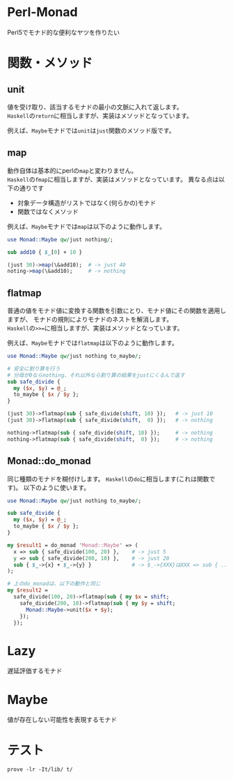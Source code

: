 # Perl-Monad
Perl5でモナド的な便利なヤツを作りたい

# 関数・メソッド
## unit
値を受け取り、該当するモナドの最小の文脈に入れて返します。  
`Haskell`の`return`に相当しますが、実装はメソッドとなっています。

例えば、`Maybe`モナドでは`unit`は`just`関数のメソッド版です。
## map
動作自体は基本的にperlの`map`と変わりません。  
`Haskell`の`fmap`に相当しますが、実装はメソッドとなっています。
異なる点は以下の通りです
- 対象データ構造がリストではなく(何らかの)モナド
- 関数ではなくメソッド

例えば、`Maybe`モナドでは`map`は以下のように動作します。
```perl
use Monad::Maybe qw/just nothing/;

sub add10 { $_[0] + 10 }

(just 30)->map(\&add10);  # -> just 40
noting->map(\&add10);     # -> nothing
```

## flatmap
普通の値をモナド値に変換する関数を引数にとり、モナド値にその関数を適用しますが、
モナドの規則によりモナドのネストを解消します。  
`Haskell`の`>>=`に相当しますが、実装はメソッドとなっています。

例えば、`Maybe`モナドでは`flatmap`は以下のように動作します。
```perl
use Monad::Maybe qw/just nothing to_maybe/;

# 安全に割り算を行う
# 分母が0ならnothing、それ以外なら割り算の結果をjustにくるんで返す
sub safe_divide {
  my ($x, $y) = @_;
  to_maybe { $x / $y };
}

(just 30)->flatmap(sub { safe_divide(shift, 10) });   # -> just 10
(just 30)->flatmap(sub { safe_divide(shift,  0) });   # -> nothing

nothing->flatmap(sub { safe_divide(shift, 10) });     # -> nothing
nothing->flatmap(sub { safe_divide(shift,  0) });     # -> nothing
```

## Monad::do_monad
同じ種類のモナドを糊付けします。
`Haskell`の`do`に相当します(これは関数です)。
以下のように使います。
```perl
use Monad::Maybe qw/just nothing to_maybe/;

sub safe_divide {
  my ($x, $y) = @_;
  to_maybe { $x / $y };
}

my $result1 = do_monad 'Monad::Maybe' => (
  x => sub { safe_divide(100, 20) },    # -> just 5 
  y => sub { safe_divide(200, 10) },    # -> just 20
  sub { $_->{x} + $_->{y} }             # -> $_->{XXX}はXXX => sub { ... }に対応
);

# 上のdo_monadは、以下の動作と同じ
my $result2 =
  safe_divide(100, 20)->flatmap(sub { my $x = shift;
    safe_divide(200, 10)->flatmap(sub { my $y = shift;
      Monad::Maybe->unit($x + $y);
    });
  });

```

# Lazy
遅延評価するモナド
# Maybe
値が存在しない可能性を表現するモナド


# テスト
```
prove -lr -It/lib/ t/
```
